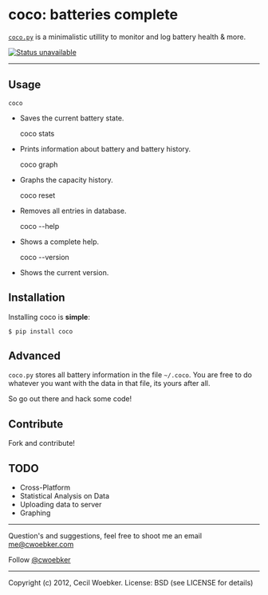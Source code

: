# coco: batteries complete

[`coco.py`](https://github.com/cwoebker/coco/blob/master/coco.py) is a minimalistic utillity to monitor and log battery health & more.

[![Status unavailable](https://secure.travis-ci.org/cwoebker/coco.png?branch=master)](http://travis-ci.org/cwoebker/coco)

---

## Usage

    coco

- Saves the current battery state.

    coco stats

- Prints information about battery and battery history.

    coco graph

- Graphs the capacity history.

    coco reset

- Removes all entries in database.

    coco --help

- Shows a complete help.

    coco --version

- Shows the current version.


## Installation

Installing coco is **simple**:

    $ pip install coco


## Advanced

``coco.py`` stores all battery information in the file ``~/.coco``.
You are free to do whatever you want with the data in that file,
its yours after all.

So go out there and hack some code!

## Contribute

Fork and contribute!

## TODO

- Cross-Platform
- Statistical Analysis on Data
- Uploading data to server
- Graphing

---

Question's and suggestions, feel free to shoot me an email <me@cwoebker.com>

Follow [@cwoebker](http://twitter.com/cwoebker)

---

Copyright (c) 2012, Cecil Woebker.
License: BSD (see LICENSE for details)

